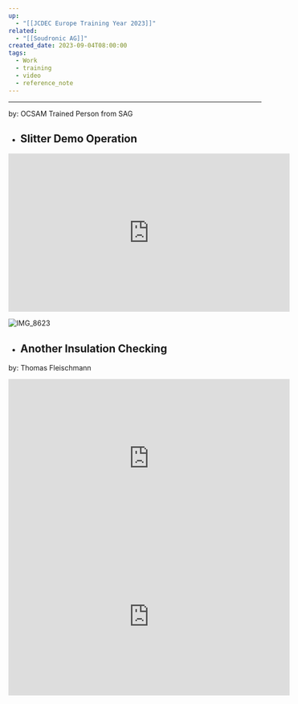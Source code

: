 ```yaml
---
up:
  - "[[JCDEC Europe Training Year 2023]]"
related:
  - "[[Soudronic AG]]"
created_date: 2023-09-04T08:00:00
tags:
  - Work
  - training
  - video
  - reference_note
---
```

---
by: OCSAM Trained Person from SAG

- ## Slitter Demo Operation
<iframe width="560" height="315" src="https://www.youtube-nocookie.com/embed/u8HIOlFVSzU?si=fnXh--dRlX9Kp4iM" title="YouTube video player" frameborder="0" allow="accelerometer; autoplay; clipboard-write; encrypted-media; gyroscope; picture-in-picture; web-share" allowfullscreen></iframe>

![IMG_8623](https://i.imgur.com/wLnyQfu.jpg)


- ## Another Insulation Checking
by: Thomas Fleischmann

<iframe width="560" height="315" src="https://www.youtube-nocookie.com/embed/0apwC0j1yRk?si=84JLILZberCzLdiN" title="YouTube video player" frameborder="0" allow="accelerometer; autoplay; clipboard-write; encrypted-media; gyroscope; picture-in-picture; web-share" allowfullscreen></iframe>

<iframe width="560" height="315" src="https://www.youtube-nocookie.com/embed/Ar6uSRaMNYM?si=84JLILZberCzLdiN" title="YouTube video player" frameborder="0" allow="accelerometer; autoplay; clipboard-write; encrypted-media; gyroscope; picture-in-picture; web-share" allowfullscreen></iframe>


